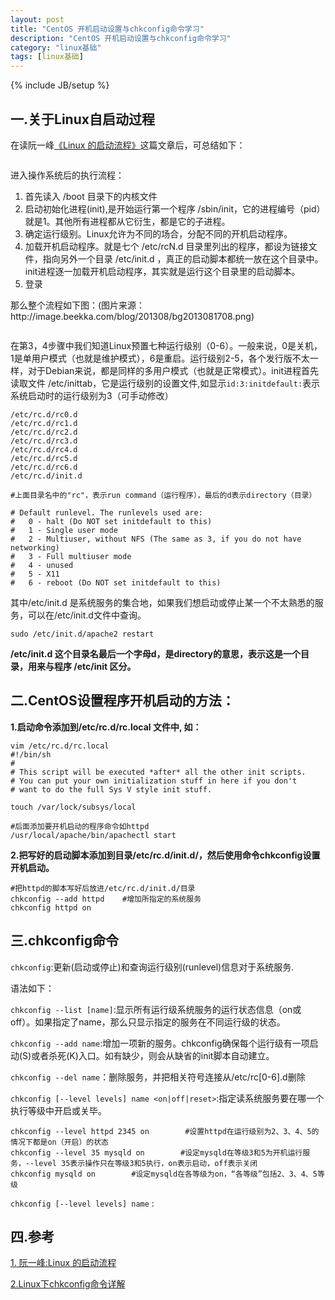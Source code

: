 ```yaml
---
layout: post
title: "CentOS 开机启动设置与chkconfig命令学习"
description: "CentOS 开机启动设置与chkconfig命令学习"
category: "linux基础"
tags: [linux基础]
---
```

{% include JB/setup %}

<h2>一.关于Linux自启动过程</h2>

<p>在读阮一峰<a href="http://www.ruanyifeng.com/blog/2013/08/linux_boot_process.html">《Linux 的启动流程》</a>这篇文章后，可总结如下：</p>

<p><img src="http://image.beekka.com/blog/201308/bg2013081701.png" alt="" /></p>

<p>进入操作系统后的执行流程：</p>

<ol>
<li>首先读入 /boot 目录下的内核文件</li>
<li>启动初始化进程(init),是开始运行第一个程序 /sbin/init，它的进程编号（pid）就是1。其他所有进程都从它衍生，都是它的子进程。</li>
<li>确定运行级别。Linux允许为不同的场合，分配不同的开机启动程序。</li>
<li>加载开机启动程序。就是七个 /etc/rcN.d 目录里列出的程序，都设为链接文件，指向另外一个目录 /etc/init.d ，真正的启动脚本都统一放在这个目录中。init进程逐一加载开机启动程序，其实就是运行这个目录里的启动脚本。</li>
<li>登录</li>
</ol>

<p>那么整个流程如下图：(图片来源：http://image.beekka.com/blog/201308/bg2013081708.png)</p>

<p><img src="http://image.beekka.com/blog/201308/bg2013081708.png" alt="" /></p>

<!--more-->

<p>在第3，4步骤中我们知道Linux预置七种运行级别（0-6）。一般来说，0是关机，1是单用户模式（也就是维护模式），6是重启。运行级别2-5，各个发行版不太一样，对于Debian来说，都是同样的多用户模式（也就是正常模式）。init进程首先读取文件 /etc/inittab，它是运行级别的设置文件,如显示<code>id:3:initdefault:</code>表示系统启动时的运行级别为3（可手动修改）</p>

<pre><code>/etc/rc.d/rc0.d  
/etc/rc.d/rc1.d  
/etc/rc.d/rc2.d  
/etc/rc.d/rc3.d  
/etc/rc.d/rc4.d  
/etc/rc.d/rc5.d  
/etc/rc.d/rc6.d  
/etc/rc.d/init.d

#上面目录名中的"rc"，表示run command（运行程序），最后的d表示directory（目录） 

# Default runlevel. The runlevels used are:
#   0 - halt (Do NOT set initdefault to this)
#   1 - Single user mode
#   2 - Multiuser, without NFS (The same as 3, if you do not have networking)
#   3 - Full multiuser mode
#   4 - unused
#   5 - X11
#   6 - reboot (Do NOT set initdefault to this)
</code></pre>

<p>其中/etc/init.d 是系统服务的集合地，如果我们想启动或停止某一个不太熟悉的服务，可以在/etc/init.d文件中查询。</p>

<pre><code>sudo /etc/init.d/apache2 restart
</code></pre>

<p><strong>/etc/init.d 这个目录名最后一个字母d，是directory的意思，表示这是一个目录，用来与程序 /etc/init 区分。</strong></p>

<h2>二.CentOS设置程序开机启动的方法：</h2>

<p><strong>1.启动命令添加到/etc/rc.d/rc.local 文件中, 如：</strong></p>

<pre><code>vim /etc/rc.d/rc.local
#!/bin/sh
#
# This script will be executed *after* all the other init scripts.
# You can put your own initialization stuff in here if you don't
# want to do the full Sys V style init stuff.

touch /var/lock/subsys/local

#后面添加要开机启动的程序命令如httpd
/usr/local/apache/bin/apachectl start
</code></pre>

<p><strong>2.把写好的启动脚本添加到目录/etc/rc.d/init.d/，然后使用命令chkconfig设置开机启动。</strong></p>

<pre><code>#把httpd的脚本写好后放进/etc/rc.d/init.d/目录
chkconfig --add httpd    #增加所指定的系统服务
chkconfig httpd on
</code></pre>

<h2>三.chkconfig命令</h2>

<p><code>chkconfig</code>:更新(启动或停止)和查询运行级别(runlevel)信息对于系统服务.</p>

<p>语法如下：</p>

<p><code>chkconfig --list [name]</code>:显示所有运行级系统服务的运行状态信息（on或off）。如果指定了name，那么只显示指定的服务在不同运行级的状态。</p>

<p><code>chkconfig --add name</code>:增加一项新的服务。chkconfig确保每个运行级有一项启动(S)或者杀死(K)入口。如有缺少，则会从缺省的init脚本自动建立。</p>

<p><code>chkconfig --del name</code>：删除服务，并把相关符号连接从/etc/rc[0-6].d删除</p>

<p><code>chkconfig [--level levels] name &lt;on|off|reset&gt;</code>:指定读系统服务要在哪一个执行等级中开启或关毕。</p>

<pre><code>chkconfig --level httpd 2345 on        #设置httpd在运行级别为2、3、4、5的情况下都是on（开启）的状态
chkconfig --level 35 mysqld on        #设定mysqld在等级3和5为开机运行服务，--level 35表示操作只在等级3和5执行，on表示启动，off表示关闭
chkconfig mysqld on        #设定mysqld在各等级为on，“各等级”包括2、3、4、5等级
</code></pre>

<p><code>chkconfig [--level levels] name</code> :</p>

<h2>四.参考</h2>

<p><a href="http://www.ruanyifeng.com/blog/2013/08/linux_boot_process.html">1. 阮一峰:Linux 的启动流程</a></p>

<p><a href="http://www.cnblogs.com/panjun-donet/archive/2010/08/10/1796873.html">2.Linux下chkconfig命令详解</a></p>
